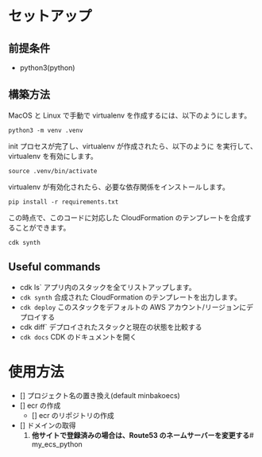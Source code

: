 # セットアップ

## 前提条件

- python3(python)

## 構築方法

MacOS と Linux で手動で virtualenv を作成するには、以下のようにします。

```
python3 -m venv .venv
```

init プロセスが完了し、virtualenv が作成されたら、以下のように
を実行して、virtualenv を有効にします。

```
source .venv/bin/activate
```

virtualenv が有効化されたら、必要な依存関係をインストールします。

```
pip install -r requirements.txt
```

この時点で、このコードに対応した CloudFormation のテンプレートを合成することができます。

```
cdk synth
```

## Useful commands

- cdk ls` アプリ内のスタックを全てリストアップします。
- `cdk synth` 合成された CloudFormation のテンプレートを出力します。
- `cdk deploy` このスタックをデフォルトの AWS アカウント/リージョンにデプロイする
- cdk diff` デプロイされたスタックと現在の状態を比較する
- `cdk docs` CDK のドキュメントを開く

# 使用方法

- [] プロジェクト名の置き換え(default minbakoecs)
- [] ecr の作成
  - [] ecr のリポジトリの作成
- [] ドメインの取得
  1. **他サイトで登録済みの場合は、Route53 のネームサーバーを変更する**# my_ecs_python

